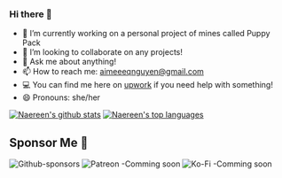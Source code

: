 ### Hi there 👋
- 🔭 I’m currently working on a personal project of mines called Puppy Pack
- 👯 I’m looking to collaborate on any projects!
- 💬 Ask me about anything!
- 📫 How to reach me: [aimeeeqnguyen@gmail.com](aimeeeqnguyen@gmail.com)
- 💻 You can find me here on [upwork](https://www.upwork.com/freelancers/~01ac8008f295f28a44?viewMode=1&s=1110580755057594368) if you need help with something! 
- 😄 Pronouns: she/her

[![Naereen's github stats](https://github-readme-stats.vercel.app/api?username=TheNirmata&theme=blue-green)](https://github.com/TheNirmata/github-readme-stats)
[![Naereen's top languages](https://github-readme-stats.vercel.app/api/top-langs/?username=TheNirmata&theme=blue-green)](https://github.com/TheNirmata/github-readme-stats)

## Sponsor Me 💛
![Github-sponsors](https://img.shields.io/badge/sponsor-30363D?style=for-the-badge&logo=GitHub-Sponsors&logoColor=#EA4AAA)
![Patreon](https://img.shields.io/badge/Patreon-F96854?style=for-the-badge&logo=patreon&logoColor=white) -Comming soon
![Ko-Fi](https://img.shields.io/badge/Ko--fi-F16061?style=for-the-badge&logo=ko-fi&logoColor=white) -Comming soon
